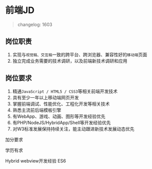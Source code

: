 # 前端JD

> changelog: 1603


## 岗位职责

1. 实现与`视觉稿、交互稿`一致的跨平台、跨浏览器、兼容性好的`移动端`页面
2. 独立完成业务需要的技术调研，以及前端新技术调研和应用


## 岗位要求

1. 精通`JavaScript / HTML5 / CSS3`等相关前端开发技术
2. 具有至少一年以上移动端网页开发
3. 掌握前端调试、性能优化、工程化开发等相关技术
4. 熟悉主流前后端模板引擎
5. 有WebApp、游戏、动画、图形等开发经验优先
6. 有PHP/NodeJS/HybridApp/Shell等开发经验优先
7. 对W3标准发展保持持续关注，能主动跟进新技术发展动态优先


加分要求

学历有求

Hybrid webview开发经验
ES6
